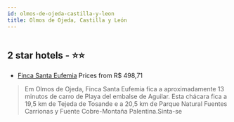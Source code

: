 ```yaml
---
id: olmos-de-ojeda-castilla-y-leon
title: Olmos de Ojeda, Castilla y León
---
```


<center><img src="https://i.travelapi.com/hotels/27000000/26790000/26783400/26783317/272c88e0_z.jpg" alt="" /></center>


##  2 star hotels - ⭐️⭐️

-    [Finca Santa Eufemia](https://www.hurb.com/br/aud/https://www.hurb.com/br/hotels/olmos-de-ojeda/finca-santa-eufemia-HT-6F3Z?cmp=18055) Prices from R$ 498,71
   > Em Olmos de Ojeda, Finca Santa Eufemia fica a aproximadamente 13 minutos de carro de Playa del embalse de Aguilar.  Esta chácara fica a 19,5 km de Tejeda de Tosande e a 20,5 km de Parque Natural Fuentes Carrionas y Fuente Cobre-Montaña Palentina.Sinta-se 
